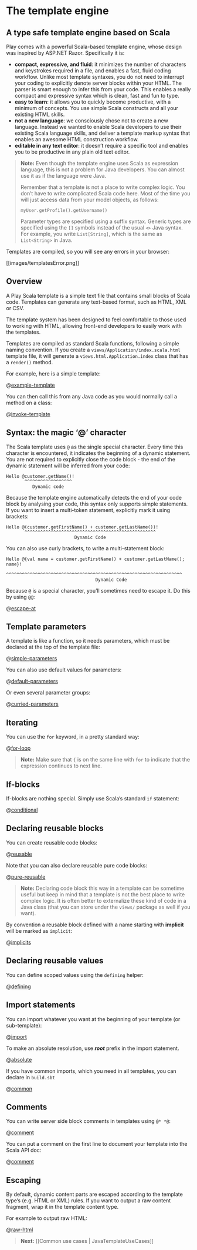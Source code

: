<!--- Copyright (C) 2009-2013 Typesafe Inc. <http://www.typesafe.com> -->
# The template engine

## A type safe template engine based on Scala

Play comes with a powerful Scala-based template engine, whose design was inspired by ASP.NET Razor. Specifically it is:

- **compact, expressive, and fluid**: it minimizes the number of characters and keystrokes required in a file, and enables a fast, fluid coding workflow. Unlike most template syntaxes, you do not need to interrupt your coding to explicitly denote server blocks within your HTML. The parser is smart enough to infer this from your code. This enables a really compact and expressive syntax which is clean, fast and fun to type.
- **easy to learn**: it allows you to quickly become productive, with a minimum of concepts. You use simple Scala constructs and all your existing HTML skills.
- **not a new language**: we consciously chose not to create a new language. Instead we wanted to enable Scala developers to use their existing Scala language skills, and deliver a template markup syntax that enables an awesome HTML construction workflow.
- **editable in any text editor**: it doesn’t require a specific tool and enables you to be productive in any plain old text editor.

> **Note:** Even though the template engine uses Scala as expression language, this is not a problem for Java developers. You can almost use it as if the language were Java. 
> 
> Remember that a template is not a place to write complex logic. You don’t have to write complicated Scala code here. Most of the time you will just access data from your model objects, as follows:
>
> ```
> myUser.getProfile().getUsername()
> ```
> Parameter types are specified using a suffix syntax. Generic types are specified using the `[]` symbols instead of the usual `<>` Java syntax. For example, you write `List[String]`, which is the same as `List<String>` in Java.

Templates are compiled, so you will see any errors in your browser:

[[images/templatesError.png]]

## Overview

A Play Scala template is a simple text file that contains small blocks of Scala code. Templates can generate any text-based format, such as HTML, XML or CSV.

The template system has been designed to feel comfortable to those used to working with HTML, allowing front-end developers to easily work with the templates.

Templates are compiled as standard Scala functions, following a simple naming convention. If you create a `views/Application/index.scala.html` template file, it will generate a `views.html.Application.index` class that has a `render()` method.

For example, here is a simple template:

@[example-template](code/javaguide/templates/views/Application/index.scala.html)

You can then call this from any Java code as you would normally call a method on a class:

@[invoke-template](code/JavaTemplates.java)

## Syntax: the magic ‘@’ character

The Scala template uses `@` as the single special character. Every time this character is encountered, it indicates the beginning of a dynamic statement. You are not required to explicitly close the code block - the end of the dynamic statement will be inferred from your code:

```
Hello @customer.getName()!
       ^^^^^^^^^^^^^^^^^^
          Dynamic code
```

Because the template engine automatically detects the end of your code block by analysing your code, this syntax only supports simple statements. If you want to insert a multi-token statement, explicitly mark it using brackets:

```
Hello @(customer.getFirstName() + customer.getLastName())!
       ^^^^^^^^^^^^^^^^^^^^^^^^^^^^^^^^^^^^^^^^^^^^^^^^^^ 
                          Dynamic Code
```

You can also use curly brackets, to write a multi-statement block:

```
Hello @{val name = customer.getFirstName() + customer.getLastName(); name}!
       ^^^^^^^^^^^^^^^^^^^^^^^^^^^^^^^^^^^^^^^^^^^^^^^^^^^^^^^^^^^^^^^^^^^
                                  Dynamic Code
```

Because `@` is a special character, you’ll sometimes need to escape it. Do this by using `@@`:

@[escape-at](code/javaguide/templates/snippets.scala.html)

## Template parameters

A template is like a function, so it needs parameters, which must be declared at the top of the template file:

@[simple-parameters](code/javaguide/templates/simpleParameters.scala.html)

You can also use default values for parameters:

@[default-parameters](code/javaguide/templates/defaultParameters.scala.html)

Or even several parameter groups:

@[curried-parameters](code/javaguide/templates/curriedParameters.scala.html)


## Iterating

You can use the `for` keyword, in a pretty standard way:

@[for-loop](code/javaguide/templates/snippets.scala.html)

> **Note:** Make sure that `{` is on the same line with `for` to indicate that the expression continues to next line.  

## If-blocks

If-blocks are nothing special. Simply use Scala’s standard `if` statement:

@[conditional](code/javaguide/templates/snippets.scala.html)

## Declaring reusable blocks

You can create reusable code blocks:

@[reusable](code/javaguide/templates/snippets.scala.html)

Note that you can also declare reusable pure code blocks:

@[pure-reusable](code/javaguide/templates/snippets.scala.html)

> **Note:** Declaring code block this way in a template can be sometime useful but keep in mind that a template is not the best place to write complex logic. It is often better to externalize these kind of code in a Java class (that you can store under the `views/` package as well if you want).

By convention a reusable block defined with a name starting with **implicit** will be marked as `implicit`:

@[implicits](code/javaguide/templates/snippets.scala.html)

## Declaring reusable values

You can define scoped values using the `defining` helper:

@[defining](code/javaguide/templates/snippets.scala.html)

## Import statements

You can import whatever you want at the beginning of your template (or sub-template):

@[import](code/javaguide/templates/importStatement.scala.html)

To make an absolute resolution, use **_root_** prefix in the import statement.

@[absolute](code/javaguide/templates/importStatement.scala.html)

If you have common imports, which you need in all templates, you can declare in `build.sbt`

@[common](code/javaguide/templates/importStatement.scala.html)

## Comments

You can write server side block comments in templates using `@* *@`:

@[comment](code/javaguide/templates/snippets.scala.html)

You can put a comment on the first line to document your template into the Scala API doc:

@[comment](code/javaguide/templates/firstLineComment.scala.html)

## Escaping

By default, dynamic content parts are escaped according to the template type’s (e.g. HTML or XML) rules. If you want to output a raw content fragment, wrap it in the template content type. 

For example to output raw HTML:

@[raw-html](code/javaguide/templates/snippets.scala.html)

> **Next:** [[Common use cases | JavaTemplateUseCases]]
